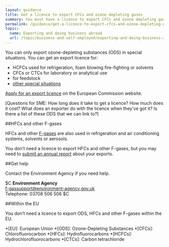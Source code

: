 ```yaml
---
layout: guidance
title: Get a licence to export CFCs and ozone depleting gases
summary: You must have a licence to export CFCs and ozone depleting gases.
permalink: /guidance/get-a-licence-to-export-cfcs-and-ozone-depleting-gases.html
topic:
  name: Exporting and doing business abroad
  url: /topic/business-and-self-employed/exporting-and-doing-business-abroad.html
---
```

You can only export ozone-depleting substances (ODS) in special situations. You can get an export licence for:

- HCFCs used for refrigeration, foam blowing fire-fighting or solvents 
- CFCs or CTCs for laboratory or analytical use
- for feedstock
- [other special situations](https://circabc.europa.eu/sd/a/6e32df10-ab7d-4bc0-83e1-ae3ef90cc45e/0%20General%20Informaton%20manual%20EN%20v1.0)


[Apply for an export licence](http://ec.europa.eu/clima/policies/ozone/ods/) on the European Commission website.


[Questions for SME: How long does it take to get a licence? How much does it cost? What does an exporter do with the licence when they've got it? Is there a list of these ODS that we can link to?]

##HFCs and other F-gases

HFCs and other [F-gases](https://www.gov.uk/government/collections/eu-f-gas-regulation-guidance-for-users-producers-and-traders#regulated-gases-and-supporting-guidance) are also used in refrigeration and air conditioning systems, solvents or aerosols.

You don’t need a licence to export HFCs and other F-gases, but you may need to [submit an annual report](/guidance/f-gas-exporters-record-keeping-and-reporting-requirements) about your exports.

##Get help

Contact the Environment Agency if you need help.

$C
**Environment Agency**  
<f-gassupport@environment-agency.gov.uk>  
Telephone: 03708 506 506
$C

##Within the EU

You don’t need a licence to export ODS, HFCs and other F-gases within the EU.

*[EU]: European Union
*[ODS]: Ozone-Depleting Substances
*[CFCs]: Chlorofluorocarbon
*[HFCs]: Hydrofluorocarbons
*[HCFCs]: Hydrochlorofluorocarbons
*[CTCs]: Carbon tetrachloride

